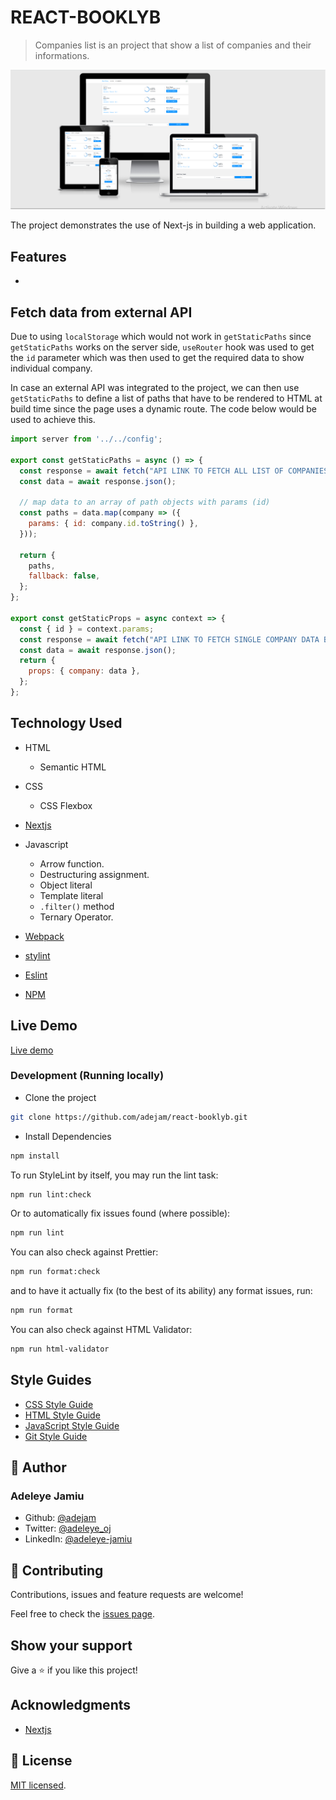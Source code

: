 # REACT-BOOKLYB

> Companies list is an project that show a list of companies and their informations.

![screenshot](./app_screenshot.png)

The project demonstrates the use of Next-js in building a web application.

## Features

-

## Fetch data from external API

Due to using `localStorage` which would not work in `getStaticPaths` since `getStaticPaths` works on the server side, `useRouter` hook was used to get the `id` parameter which was then used to get the required data to show individual company.

In case an external API was integrated to the project, we can then use `getStaticPaths` to define a list of paths that have to be rendered to HTML at build time since the page uses a dynamic route. The code below would be used to achieve this.

```js
import server from '../../config';

export const getStaticPaths = async () => {
  const response = await fetch("API LINK TO FETCH ALL LIST OF COMPANIES");
  const data = await response.json();

  // map data to an array of path objects with params (id)
  const paths = data.map(company => ({
    params: { id: company.id.toString() },
  }));

  return {
    paths,
    fallback: false,
  };
};

export const getStaticProps = async context => {
  const { id } = context.params;
  const response = await fetch("API LINK TO FETCH SINGLE COMPANY DATA BASED ON ID PARAMETER");
  const data = await response.json();
  return {
    props: { company: data },
  };
};
```

## Technology Used

- HTML

  - Semantic HTML

- CSS

  - CSS Flexbox

- [Nextjs](https://nextjs.org/)

- Javascript

  - Arrow function.
  - Destructuring assignment.
  - Object literal
  - Template literal
  - `.filter()` method
  - Ternary Operator.

- [Webpack](https://webpack.js.org/)

- [stylint](https://stylelint.io/)

- [Eslint](https://eslint.org/)

- [NPM](https://www.npmjs.com/)

## Live Demo

[Live demo](/)

### Development (Running locally)

- Clone the project

```bash
git clone https://github.com/adejam/react-booklyb.git

```

- Install Dependencies

```bash
npm install
```

To run StyleLint by itself, you may run the lint task:

```bash
npm run lint:check
```

Or to automatically fix issues found (where possible):

```bash
npm run lint
```

You can also check against Prettier:

```bash
npm run format:check
```

and to have it actually fix (to the best of its ability) any format issues, run:

```bash
npm run format
```

You can also check against HTML Validator:

```bash
npm run html-validator
```

## Style Guides

- [CSS Style Guide](http://udacity.github.io/frontend-nanodegree-styleguide/css.html)
- [HTML Style Guide](http://udacity.github.io/frontend-nanodegree-styleguide/index.html)
- [JavaScript Style Guide](http://udacity.github.io/frontend-nanodegree-styleguide/javascript.html)
- [Git Style Guide](https://udacity.github.io/git-styleguide/)

## 👤 Author

### Adeleye Jamiu

- Github: [@adejam](http://github.com/adejam)
- Twitter: [@adeleye_oj](https://twitter.com/Adeleye_oj)
- LinkedIn: [@adeleye-jamiu](https://linkedin.com/in/adeleye-jamiu)

## 🤝 Contributing

Contributions, issues and feature requests are welcome!

Feel free to check the [issues page](../../issues).

## Show your support

Give a ⭐️ if you like this project!

## Acknowledgments

- [Nextjs](https://nextjs.org/)

## 📝 License

[MIT licensed](./LICENSE).
